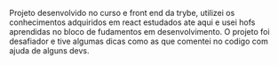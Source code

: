 Projeto desenvolvido no curso e front end da trybe, utilizei os conhecimentos adquiridos em react estudados ate aqui e usei hofs aprendidas no bloco de fudamentos em desenvolvimento. O projeto foi desafiador e tive algumas dicas como as que comentei no codigo com ajuda de alguns devs.

